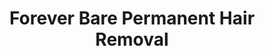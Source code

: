 ---
title: "Forever Bare Permanent Hair Removal"
url: /cloquet/forever-bare-permanent-hair-removal/
shop: Kosmetik
---